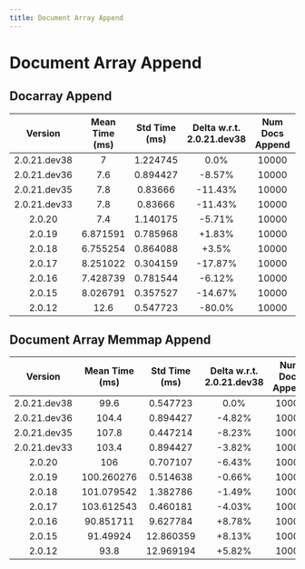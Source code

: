```yaml
---
title: Document Array Append
---
```

# Document Array Append

## Docarray Append

| Version | Mean Time (ms) | Std Time (ms) | Delta w.r.t. 2.0.21.dev38 | Num Docs Append | Iterations |
| :---: | :---: | :---: | :---: | :---: | :---: |
| 2.0.21.dev38 | 7 | 1.224745 | 0.0% | 10000 | 5 |
| 2.0.21.dev36 | 7.6 | 0.894427 | -8.57% | 10000 | 5 |
| 2.0.21.dev35 | 7.8 | 0.83666 | -11.43% | 10000 | 5 |
| 2.0.21.dev33 | 7.8 | 0.83666 | -11.43% | 10000 | 5 |
| 2.0.20 | 7.4 | 1.140175 | -5.71% | 10000 | 5 |
| 2.0.19 | 6.871591 | 0.785968 | +1.83% | 10000 | 5 |
| 2.0.18 | 6.755254 | 0.864088 | +3.5% | 10000 | 5 |
| 2.0.17 | 8.251022 | 0.304159 | -17.87% | 10000 | 5 |
| 2.0.16 | 7.428739 | 0.781544 | -6.12% | 10000 | 5 |
| 2.0.15 | 8.026791 | 0.357527 | -14.67% | 10000 | 5 |
| 2.0.12 | 12.6 | 0.547723 | -80.0% | 10000 | 5 |
## Document Array Memmap Append

| Version | Mean Time (ms) | Std Time (ms) | Delta w.r.t. 2.0.21.dev38 | Num Docs Append | Flush | Iterations |
| :---: | :---: | :---: | :---: | :---: | :---: | :---: |
| 2.0.21.dev38 | 99.6 | 0.547723 | 0.0% | 10000 | False | 5 |
| 2.0.21.dev36 | 104.4 | 0.894427 | -4.82% | 10000 | False | 5 |
| 2.0.21.dev35 | 107.8 | 0.447214 | -8.23% | 10000 | False | 5 |
| 2.0.21.dev33 | 103.4 | 0.894427 | -3.82% | 10000 | False | 5 |
| 2.0.20 | 106 | 0.707107 | -6.43% | 10000 | False | 5 |
| 2.0.19 | 100.260276 | 0.514638 | -0.66% | 10000 | False | 5 |
| 2.0.18 | 101.079542 | 1.382786 | -1.49% | 10000 | False | 5 |
| 2.0.17 | 103.612543 | 0.460181 | -4.03% | 10000 | False | 5 |
| 2.0.16 | 90.851711 | 9.627784 | +8.78% | 10000 | False | 5 |
| 2.0.15 | 91.49924 | 12.860359 | +8.13% | 10000 | False | 5 |
| 2.0.12 | 93.8 | 12.969194 | +5.82% | 10000 | False | 5 |
